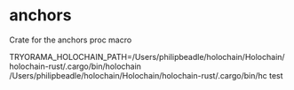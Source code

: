 # anchors
Crate for the anchors proc macro

TRYORAMA_HOLOCHAIN_PATH=/Users/philipbeadle/holochain/Holochain/holochain-rust/.cargo/bin/holochain /Users/philipbeadle/holochain/Holochain/holochain-rust/.cargo/bin/hc test
